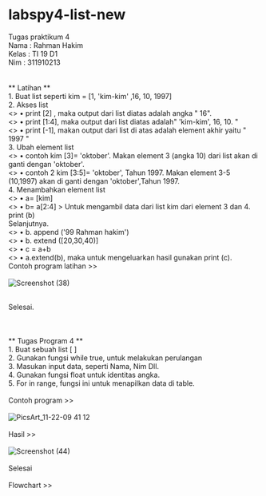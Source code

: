 # labspy4-list-new
Tugas praktikum 4
</br> Nama  : Rahman Hakim
</br> Kelas : TI 19 D1
</br> Nim   : 311910213
</br>  
</br> ** Latihan **
</br> 1. Buat list seperti kim = [1, 'kim-kim' ,16, 10, 1997] 
</br> 2. Akses list
</br> <> • print [2] , maka output dari list diatas  adalah angka " 16". 
</br> <> • print [1:4], maka output dari list diatas adalah" 'kim-kim', 16, 10. "
</br> <> • print [-1], makan output dari list di atas adalah element akhir yaitu " 1997 "
</br> 3. Ubah element list
</br> <> • contoh kim [3]= 'oktober'.  Makan element 3 (angka 10) dari list akan di ganti dengan 'oktober'.
</br> <> • contoh 2  kim [3:5]= 'oktober',  Tahun 1997. Makan element 3-5 (10,1997) akan di ganti dengan 'oktober',Tahun 1997.
</br> 4. Menambahkan element list 
</br> <> • a= [kim]
</br> <> • b= a[2:4] > Untuk mengambil data dari list kim dari element 3 dan 4.
</br>      print (b) 
</br> Selanjutnya. 
</br> <> • b. append ('99 Rahman hakim')
</br> <> • b. extend ([20,30,40)]
</br> <> • c = a+b 
</br> <> • a.extend(b), maka untuk mengeluarkan hasil gunakan print (c).
</br> Contoh program latihan >>
</br></br>![Screenshot (38)](https://user-images.githubusercontent.com/57000408/69415755-cc523480-0d47-11ea-89b0-dd9d195edaea.png)

</br> Selesai. 
</br>  
</br>
</br> ** Tugas Program 4 ** 
</br> 1. Buat sebuah list [ ]
</br> 2. Gunakan fungsi while true, untuk melakukan perulangan
</br> 3. Masukan input data,  seperti Nama, Nim Dll. 
</br> 4. Gunakan fungsi float untuk identitas angka. 
</br> 5. For in range,  fungsi ini untuk menapilkan data di table. 
</br>
</br> Contoh program >> 
</br></br>  ![PicsArt_11-22-09 41 12](https://user-images.githubusercontent.com/57000408/69434800-ed7b4b00-0d70-11ea-92af-a6f96a8efe8c.png)
</br>
</br> Hasil >>
</br></br> ![Screenshot (44)](https://user-images.githubusercontent.com/57000408/69435033-64b0df00-0d71-11ea-8db6-1cc3c4ec13ec.png)
</br>
</br>  Selesai
</br>
</br> Flowchart >>
</br></br>
